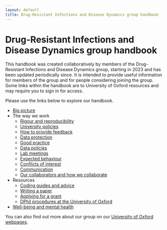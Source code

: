 ```yaml
---
layout: default
title: Drug-Resistant Infections and Disease Dynamics group handbook
---
```


# Drug-Resistant Infections and Disease Dynamics group handbook

This handbook was created collaboratively by members of the Drug-Resistant Infections and Disease Dynamics group, starting in 2023 and has been updated periodically since. It is intended to provide useful information for members of the group and for people considering joining the group. Some links within the handbook are to University of Oxford resources and may require you to sign in for access.

Please use the links below to explore our handbook.

* [Big picture](bigpicture)
* The way we work
    * [Rigour and reproducibility](reproducibility)
    * [University policies](policies)
    * [How to provide feedback](feedback)
    * [Data protection](dataprotection)
    * [Good practice](goodpractice)
    * [Data policies](datapolicies)
    * [Lab meetings](meetings)
    * [Expected behaviour](behaviour)
    * [Conflicts of interest](conflictsofinterest)
    * [Communication](communication)
    * [Our collaborators and how we collaborate](collaboration)
* Resources
    * [Coding guides and advice](coding)
    * [Writing a paper](writingpapers)
    * [Applying for a grant](applyingforgrants)
    * [DPhil procedures at the University of Oxford](dphil) 
* [Well-being and mental health](wellbeing)

You can also find out more about our group on our [University of Oxford webpages](https://www.cghr.ox.ac.uk/research/drug-resistant-infections-and-disease-dynamics-group).
